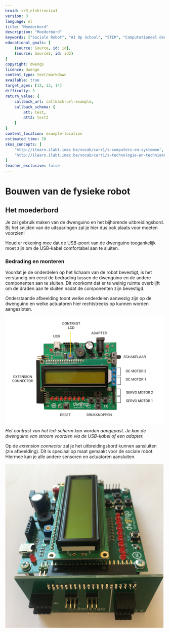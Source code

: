 ```yaml
---
hruid: sr3_elektronica1
version: 3
language: nl
title: "Moederbord"
description: "Moederbord"
keywords: ["Sociale Robot", "AI Op School", "STEM", "Computationeel denken", "Grafisch programmeren"]
educational_goals: [
    {source: Source, id: id}, 
    {source: Source2, id: id2}
]
copyright: dwengo
licence: dwengo
content_type: text/markdown
available: true
target_ages: [12, 13, 14]
difficulty: 3
return_value: {
    callback_url: callback-url-example,
    callback_schema: {
        att: test,
        att2: test2
    }
}
content_location: example-location
estimated_time: 20
skos_concepts: [
    'http://ilearn.ilabt.imec.be/vocab/curr1/s-computers-en-systemen', 
    'http://ilearn.ilabt.imec.be/vocab/curr1/s-technologie-en-technieken'
]
teacher_exclusive: false
---
```


# Bouwen van de fysieke robot
## Het moederbord
Je zal gebruik maken van de dwenguino en het bijhorende uitbreidingsbord. Bij het snijden van de uitsparingen zal je hier dus ook plaats voor moeten voorzien!  

<div class="alert alert-box alert-danger">
Houd er rekening mee dat de USB-poort van de dwenguino toegankelijk moet zijn om de USB-kabel comfortabel aan te sluiten.
</div>

### Bedrading en monteren

Voordat je de onderdelen op het lichaam van de robot bevestigt, is het verstandig om eerst de bedrading tussen de dwenguino en de andere componenten aan te sluiten. Dit voorkomt dat er te weinig ruimte overblijft om de draden aan te sluiten nadat de componenten zijn bevestigd.

Onderstaande afbeelding toont welke onderdelen aanwezig zijn op de dwenguino en welke actuatoren hier rechtstreeks op kunnen worden aangesloten.

![](embed/assemblage1.png "dwenguino")

*Het contrast van het lcd-scherm kan worden aangepast. Je kan de dwenguino van stroom voorzien via de USB-kabel of een adapter.*

Op de *extension connector* zal je het uitbreidingsbord kunnen aansluiten (zie afbeelding). Dit is speciaal op maat gemaakt voor de sociale robot. Hiermee kan je alle andere sensoren en actuatoren aansluiten.  

![](embed/pcb.png "Uitbreidingsbord")
